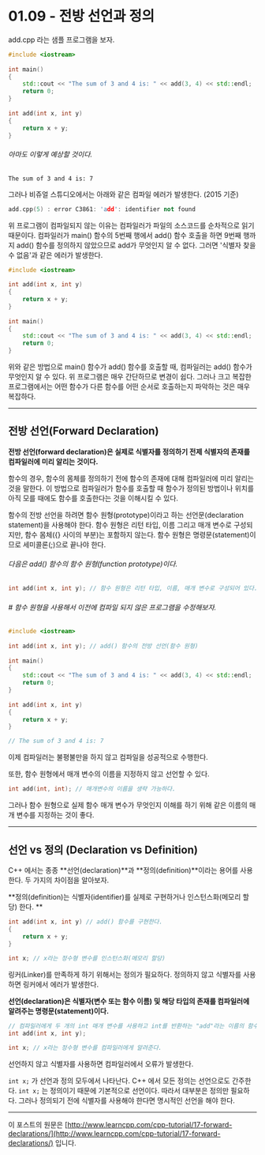 # 01.09 - 전방 선언과 정의

add.cpp 라는 샘플 프로그램을 보자.

```cpp
#include <iostream>
 
int main()
{
    std::cout << "The sum of 3 and 4 is: " << add(3, 4) << std::endl;
    return 0;
}
 
int add(int x, int y)
{
    return x + y;
}
```

###### 아마도 이렇게 예상할 것이다.

```
The sum of 3 and 4 is: 7
```

그러나 비쥬얼 스튜디오에서는 아래와 같은 컴파일 에러가 발생한다. (2015 기준)

```cpp
add.cpp(5) : error C3861: 'add': identifier not found
```

위 프로그램이 컴파일되지 않는 이유는 컴파일러가 파일의 소스코드를 순차적으로 읽기 때문이다. 컴파일러가 main() 함수의 5번째 행에서 add() 함수 호출을 하면 9번째 행까지 add() 함수를 정의하지 않았으므로 add가 무엇인지 알 수 없다. 그러면 '식별자 찾을 수 없음'과 같은 에러가 발생한다.

```cpp
#include <iostream>
 
int add(int x, int y)
{
    return x + y;
}
 
int main()
{
    std::cout << "The sum of 3 and 4 is: " << add(3, 4) << std::endl;
    return 0;
}
```

위와 같은 방법으로 main() 함수가 add() 함수를 호출할 때, 컴파일러는 add() 함수가 무엇인지 알 수 있다. 위 프로그램은 매우 간단하므로 변경이 쉽다. 그러나 크고 복잡한 프로그램에서는 어떤 함수가 다른 함수를 어떤 순서로 호출하는지 파악하는 것은 매우 복잡하다.

---

## 전방 선언(Forward Declaration)

**전방 선언(forward declaration)은 실제로 식별자를 정의하기 전제 식별자의 존재를 컴파일러에 미리 알리는 것이다.**

함수의 경우, 함수의 몸체를 정의하기 전에 함수의 존재에 대해 컴파일러에 미리 알리는 것을 말한다. 이 방법으로 컴파일러가 함수를 호출할 때 함수가 정의된 방법이나 위치를 아직 모를 때에도 함수를 호출한다는 것을 이해시킬 수 있다.

함수의 전방 선언을 하려면 함수 원형(prototype)이라고 하는 선언문(declaration statement)을 사용해야 한다. 함수 원형은 리턴 타입, 이름 그리고 매개 변수로 구성되지만, 함수 몸체({} 사이의 부분)는 포함하지 않는다. 함수 원형은 명령문(statement)이므로 세미콜론(;)으로 끝나야 한다.

###### 다음은 add() 함수의 함수 원형(function prototype)이다.

```cpp
int add(int x, int y); // 함수 원형은 리턴 타입, 이름, 매개 변수로 구성되어 있다.
```

###### # 함수 원형을 사용해서 이전에 컴파일 되지 않은 프로그램을 수정해보자.

```cpp
#include <iostream>
 
int add(int x, int y); // add() 함수의 전방 선언(함수 원형)
 
int main()
{
    std::cout << "The sum of 3 and 4 is: " << add(3, 4) << std::endl;
    return 0;
}
 
int add(int x, int y)
{
    return x + y;
}

// The sum of 3 and 4 is: 7
```

이제 컴파일러는 불평불만을 하지 않고 컴파일을 성공적으로 수행한다.

또한, 함수 원형에서 매개 변수의 이름을 지정하지 않고 선언할 수 있다.

```cpp
int add(int, int); // 매개변수의 이름을 생략 가능하다.
```

그러나 함수 원형으로 실제 함수 매개 변수가 무엇인지 이해를 하기 위해 같은 이름의 매개 변수를 지정하는 것이 좋다. 

---

## 선언 vs 정의 (Declaration vs Definition)

C++ 에서는 종종 **선언(declaration)**과 **정의(definition)**이라는 용어를 사용한다. 두 가지의 차이점을 알아보자.

**정의(definition)는 식별자(identifier)를 실제로 구현하거나 인스턴스화(메모리 할당) 한다. **

```cpp
int add(int x, int y) // add() 함수를 구현한다.
{
    return x + y;
}
 
int x; // x라는 정수형 변수를 인스턴스화(메모리 할당)
```

링커(Linker)를 만족하게 하기 위해서는 정의가 필요하다. 정의하지 않고 식별자를 사용하면 링커에서 에러가 발생한다.

**선언(declaration)은 식별자(변수 또는 함수 이름) 및 해당 타입의 존재를 컴파일러에 알려주는 명령문(statement)이다.**

```cpp
// 컴파일러에게 두 개의 int 매개 변수를 사용하고 int를 반환하는 "add"라는 이름의 함수를 알려준다.
int add(int x, int y);

int x; // x라는 정수형 변수를 컴파일러에게 알려준다.
```

선언하지 않고 식별자를 사용하면 컴파일러에서 오류가 발생한다.

`int x;` 가 선언과 정의 모두에서 나타난다. C++ 에서 모든 정의는 선언으로도 간주한다. `int x;` 는 정의이기 때문에 기본적으로 선언이다. 따라서 대부분은 정의만 필요하다. 그러나 정의되기 전에 식별자를 사용해야 한다면 명시적인 선언을 해야 한다.

---

이 포스트의 원문은 [http://www.learncpp.com/cpp-tutorial/17-forward-declarations/](http://www.learncpp.com/cpp-tutorial/17-forward-declarations/) 입니다.